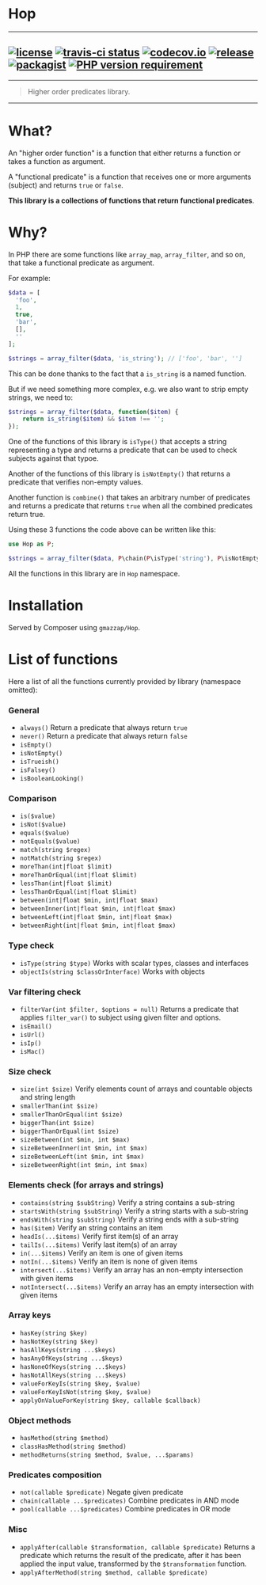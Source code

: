 Hop
=========

---
[![license](https://img.shields.io/packagist/l/toobo/Hop.svg?style=flat-square)](http://opensource.org/licenses/MIT)
[![travis-ci status](https://img.shields.io/travis/Toobo/Hop.svg?style=flat-square)](https://travis-ci.org/Toobo/Hop)
[![codecov.io](https://img.shields.io/codecov/c/github/Toobo/Hop.svg?style=flat-square)](http://codecov.io/github/Toobo/Hop?branch=master)
[![release](https://img.shields.io/github/release/Toobo/Hop.svg?style=flat-square)](https://github.com/Toobo/Hop/releases/latest)
[![packagist](https://img.shields.io/packagist/v/toobo/hop.svg?style=flat-square)](https://packagist.org/packages/toobo/hop)
[![PHP version requirement](https://img.shields.io/packagist/php-v/toobo/hop.svg?style=flat-square)](https://packagist.org/packages/toobo/hop)
---

----------------------------------

> Higher order predicates library.

----------------------------------

# What?

An "higher order function" is a function that either returns a function or takes a function as argument.

A "functional predicate" is a function that receives one or more arguments (subject) and returns `true` or `false`.

**This library is a collections of functions that return functional predicates**.

# Why?

In PHP there are some functions like `array_map`, `array_filter`, and so on, that take a functional predicate
as argument.

For example:

```php
$data = [
  'foo',
  1,
  true,
  'bar',
  [],
  ''
];

$strings = array_filter($data, 'is_string'); // ['foo', 'bar', '']
```

This can be done thanks to the fact that a `is_string` is a named function.

But if we need something more complex, e.g. we also want to strip empty strings, we need to:

```php
$strings = array_filter($data, function($item) {
    return is_string($item) && $item !== '';
});
```

One of the functions of this library is `isType()` that accepts a string representing a type 
and returns a predicate that can be used to check subjects against that typoe.

Another of the functions of this library is `isNotEmpty()` that returns a predicate that verifies non-empty values.

Another function is `combine()` that takes an arbitrary number of predicates and returns a predicate
that returns `true` when all the combined predicates return true.

Using these 3 functions the code above can be written like this:

```php
use Hop as P;

$strings = array_filter($data, P\chain(P\isType('string'), P\isNotEmpty()));
```

All the functions in this library are in `Hop` namespace.


# Installation

Served by Composer using `gmazzap/Hop`.


# List of functions

Here a list of all the functions currently provided by library (namespace omitted):

### General

 - `always()` Return a predicate that always return `true`
 - `never()` Return a predicate that always return `false`
 - `isEmpty()`
 - `isNotEmpty()`
 - `isTrueish()`
 - `isFalsey()`
 - `isBooleanLooking()`
 
### Comparison
 
 - `is($value)`
 - `isNot($value)`
 - `equals($value)`
 - `notEquals($value)`
 - `match(string $regex)` 
 - `notMatch(string $regex)`
 - `moreThan(int|float $limit)`
 - `moreThanOrEqual(int|float $limit)`
 - `lessThan(int|float $limit)`
 - `lessThanOrEqual(int|float $limit)`
 - `between(int|float $min, int|float $max)`
 - `betweenInner(int|float $min, int|float $max)`
 - `betweenLeft(int|float $min, int|float $max)`
 - `betweenRight(int|float $min, int|float $max)`
 
### Type check

 - `isType(string $type)` Works with scalar types, classes and interfaces
 - `objectIs(string $classOrInterface)` Works with objects

### Var filtering check

 - `filterVar(int $filter, $options = null)` Returns a predicate that applies `filter_var()` to subject using given filter and options.
 - `isEmail()`
 - `isUrl()`
 - `isIp()`
 - `isMac()`
 
### Size check

 - `size(int $size)` Verify elements count of arrays and countable objects and string length
 - `smallerThan(int $size)`
 - `smallerThanOrEqual(int $size)`
 - `biggerThan(int $size)`
 - `biggerThanOrEqual(int $size)`
 - `sizeBetween(int $min, int $max)`
 - `sizeBetweenInner(int $min, int $max)`
 - `sizeBetweenLeft(int $min, int $max)`
 - `sizeBetweenRight(int $min, int $max)`
 
### Elements check (for arrays and strings)

 - `contains(string $subString)` Verify a string contains a sub-string
 - `startsWith(string $subString)` Verify a string starts with a sub-string
 - `endsWith(string $subString)` Verify a string ends with a sub-string
 - `has($item)` Verify an string contains an item
 - `headIs(...$items)` Verify first item(s) of an array
 - `tailIs(...$items)` Verify last item(s) of an array
 - `in(...$items)` Verify an item is one of given items
 - `notIn(...$items)` Verify an item is none of given items
 - `intersect(...$items)` Verify an array has an non-empty intersection with given items
 - `notIntersect(...$items)` Verify an array has an empty intersection with given items
 
### Array keys

 - `hasKey(string $key)`
 - `hasNotKey(string $key)`
 - `hasAllKeys(string ...$keys)`
 - `hasAnyOfKeys(string ...$keys)`
 - `hasNoneOfKeys(string ...$keys)`
 - `hasNotAllKeys(string ...$keys)`
 - `valueForKeyIs(string $key, $value)`
 - `valueForKeyIsNot(string $key, $value)`
 - `applyOnValueForKey(string $key, callable $callback)`
 
### Object methods

 - `hasMethod(string $method)`
 - `classHasMethod(string $method)`
 - `methodReturns(string $method, $value, ...$params)`
 
### Predicates composition

- `not(callable $predicate)` Negate given predicate
- `chain(callable ...$predicates)` Combine predicates in AND mode
- `pool(callable ...$predicates)` Combine predicates in OR mode

### Misc

- `applyAfter(callable $transformation, callable $predicate)` Returns a predicate which returns the result of the predicate, after it has been applied the input value, transformed by the `$transformation` function.
- `applyAfterMethod(string $method, callable $predicate)`
